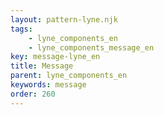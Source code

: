 ```yaml
---
layout: pattern-lyne.njk
tags: 
    - lyne_components_en
    - lyne_components_message_en
key: message-lyne_en
title: Message
parent: lyne_components_en
keywords: message
order: 260
---
```

